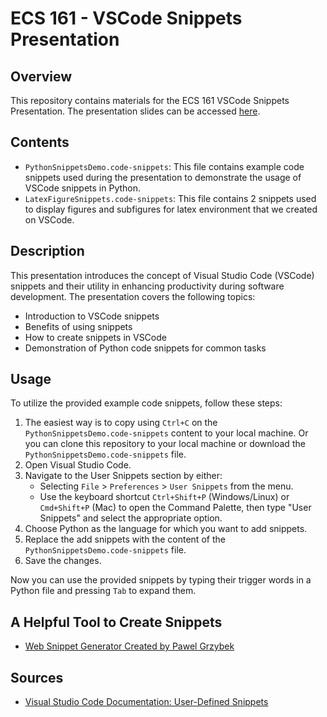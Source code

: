 # ECS 161 - VSCode Snippets Presentation

## Overview
This repository contains materials for the ECS 161 VSCode Snippets Presentation. The presentation slides can be accessed [here](https://docs.google.com/presentation/d/1L3w-ti5Dz54aoMfffY7-HKTSWeo-MXyuOrSeZyURlm0/edit?usp=sharing).

## Contents
- `PythonSnippetsDemo.code-snippets`: This file contains example code snippets used during the presentation to demonstrate the usage of VSCode snippets in Python.
- `LatexFigureSnippets.code-snippets`: This file contains 2 snippets used to display figures and subfigures for latex environment that we created on VSCode.

## Description
This presentation introduces the concept of Visual Studio Code (VSCode) snippets and their utility in enhancing productivity during software development. The presentation covers the following topics:
- Introduction to VSCode snippets
- Benefits of using snippets
- How to create snippets in VSCode
- Demonstration of Python code snippets for common tasks

## Usage
To utilize the provided example code snippets, follow these steps:
1. The easiest way is to copy using `Ctrl+C` on the `PythonSnippetsDemo.code-snippets` content to your local machine. Or you can clone this repository to your local machine or download the `PythonSnippetsDemo.code-snippets` file.
2. Open Visual Studio Code.
3. Navigate to the User Snippets section by either:
   - Selecting `File` > `Preferences` > `User Snippets` from the menu.
   - Use the keyboard shortcut `Ctrl+Shift+P` (Windows/Linux) or `Cmd+Shift+P` (Mac) to open the Command Palette, then type "User Snippets" and select the appropriate option.
4. Choose Python as the language for which you want to add snippets.
5. Replace the add snippets with the content of the `PythonSnippetsDemo.code-snippets` file.
6. Save the changes.

Now you can use the provided snippets by typing their trigger words in a Python file and pressing `Tab` to expand them.

## A Helpful Tool to Create Snippets
- [Web Snippet Generator Created by Pawel Grzybek](https://snippet-generator.app/?description=&tabtrigger=&snippet=&mode=vscode)

## Sources
- [Visual Studio Code Documentation: User-Defined Snippets](https://code.visualstudio.com/docs/editor/userdefinedsnippets)
